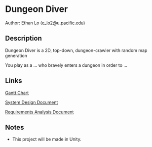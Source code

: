 # Dungeon Diver

Author: Ethan Lo (e_lo2@u.pacific.edu)

## Description

Dungeon Diver is a 2D, top-down, dungeon-crawler with random map generation

You play as a ... who bravely enters a dungeon in order to ...

## Links

[Gantt Chart](https://github.com/comp195/spring-2021-final-project-dungeon-diver/blob/838bdad6a36e45250b20df78fb08b9ffbb104fc9/DungeonDiver_GanttChart.pdf)

[System Design Document](https://github.com/comp195/spring-2021-final-project-dungeon-diver/blob/838bdad6a36e45250b20df78fb08b9ffbb104fc9/Dungeon%20Diver%20-%20System%20Design%20Document.pdf)

[Requirements Analysis Document](https://github.com/comp195/spring-2021-final-project-dungeon-diver/blob/10221fb0f56becbd577f59fcc5b049f6d617ba6d/Dungeon%20Diver%20-%20Requirements%20Analysis%20Document.pdf)

## Notes

* This project will be made in Unity.
